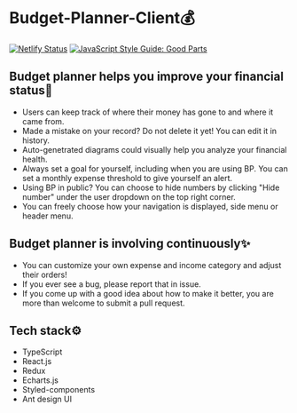 # Budget-Planner-Client💰

[![Netlify Status](https://api.netlify.com/api/v1/badges/d72ff65e-f81c-4125-a2ea-eb4c921c8b41/deploy-status)](https://app.netlify.com/sites/budget-planner-client/deploys)
[![JavaScript Style Guide: Good Parts](https://img.shields.io/badge/code%20style-goodparts-brightgreen.svg?style=flat)](https://github.com/dwyl/goodparts "JavaScript The Good Parts")

## Budget planner helps you improve your financial status🤑

- Users can keep track of where their money has gone to and where it came from.
- Made a mistake on your record? Do not delete it yet! You can edit it in history.
- Auto-genetrated diagrams could visually help you analyze your financial health.
- Always set a goal for yourself, including when you are using BP. You can set a monthly expense threshold to give yourself an alert.
- Using BP in public? You can choose to hide numbers by clicking "Hide number" under the user dropdown on the top right corner.
- You can freely choose how your navigation is displayed, side menu or header menu.

## Budget planner is involving continuously✨

- You can customize your own expense and income category and adjust their orders!
- If you ever see a bug, please report that in issue.
- If you come up with a good idea about how to make it better, you are more than welcome to submit a pull request.

## Tech stack⚙️

- TypeScript
- React.js
- Redux
- Echarts.js
- Styled-components
- Ant design UI
